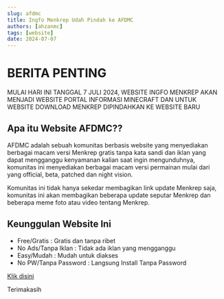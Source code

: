 ```yaml
---
slug: afdmc
title: Ingfo Menkrep Udah Pindah ke AFDMC
authors: [ahzanmc]
tags: [website]
date: 2024-07-07
---
```

# BERITA PENTING
MULAI HARI INI TANGGAL 7 JULI 2024, WEBSITE INGFO MENKREP AKAN MENJADI WEBSITE PORTAL INFORMASI MINECRAFT DAN UNTUK WEBSITE DOWNLOAD MENKREP DIPINDAHKAN KE WEBSITE BARU

<!-- truncate -->
## Apa itu Website AFDMC??
AFDMC adalah sebuah komunitas berbasis website yang menyediakan berbagai macam versi Menkrep gratis tanpa kata sandi dan iklan yang dapat mengganggu kenyamanan kalian saat ingin mengunduhnya, komunitas ini menyediakan berbagai macam versi permainan mulai dari yang official, beta, patched dan night vision.

Komunitas ini tidak hanya sekedar membagikan link update Menkrep saja, komunitas ini akan membagikan beberapa update seputar Menkrep dan beberapa meme foto atau video tentang Menkrep.

## Keunggulan Website Ini
- Free/Gratis : Gratis dan tanpa ribet
- No Ads/Tanpa Iklan : Tidak ada iklan yang mengganggu
- Easy/Mudah : Mudah untuk diakses
- No PW/Tanpa Password : Langsung Install Tanpa Password

[Klik disini](https://afdmc.ingfomenkrep.my.id/)

Terimakasih